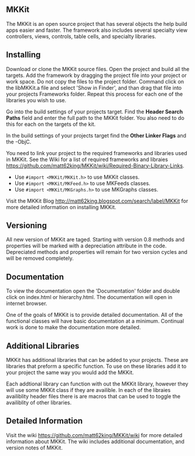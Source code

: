 ## MKKit ##

The MKKit is an open source project that has several objects the help build apps easier and faster. The framework also includes
several specialty view controllers, views, controls, table cells, and specialty libraries.

## Installing ##

Download or clone the MKKit source files. Open the project and build all the targets. Add the framework by dragging the project file
into your project or work space.  Do not copy the files to the project folder. Command click on the libMKKit.a file and select 'Show in Finder',
and than drag that file into your projects Frameworks folder. Repeat this process for each one of the libraries you wish to use.

Go into the build settings of your projects target. Find the **Header Search Paths** field and enter the full path to the MKKit folder. You also
need to do this for each on the targets of the kit.

In the build settings of your projects target find the **Other Linker Flags** and the -ObjC.

You need to link your project to the required frameworks and libraries used in MKKit. See the Wiki for a list of required frameworks and libraies
<https://github.com/matt62king/MKKit/wiki/Required-Binary-Library-Links>.

* Use ``#import <MKKit/MKKit.h>`` to use MKKit classes.
* Use ``#import <MKKit/MKFeed.h>`` to use MKFeeds classes.
* Use ``#import <MKKit/MKGraphs.h>`` to use MKGraphs classes.

Visit the MKKit Blog <http://matt62king.blogspot.com/search/label/MKKit> for more detailed information on installing MKKit.

## Versioning ##

All new version of MKKit are taged. Starting with version 0.8 methods and properties will be marked with a depreciation attribute in 
the code. Depreciated methods and properties will remain for two version cycles and will be removed completely. 

## Documentation ##

To view the documentation open the 'Documentation' folder and double click on index.html or hierarchy.html. The documentation will open
in internet browser.

One of the goals of MKKit is to provide detailed documentation. All of the functional classes will have basic documentation at a minimum.
Continual work is done to make the documentation more detailed.

## Additional Libraries ##

MKKit has additional libraries that can be added to your projects. These are libraries that preform a specific function. To use on these
libraries add it to your project the same way you would add the MKKit.

Each addtional library can function with out the MKKit library, however they will use some MKKit class if they are availible. In each of 
the libraies availiblity header files there is are macros that can be used to toggle the availiblity of other libraries. 

## Detailed Information ##

Visit the wiki <https://github.com/matt62king/MKKit/wiki> for more detailed information about MKKit. The wiki includes additional documentation,
and version notes of MKKit.